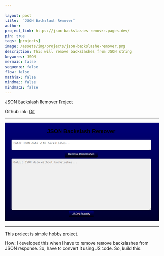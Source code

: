 ```yaml
---

layout: post
title:  "JSON Backslash Remover"
author: 
project_link: https://json-backslashes-remover.pages.dev/
pin: true
tags: [projects]
image: /assets/img/projects/json-backslashe-remover.png
description: This will remove backslashes from JSON string
keywords: JSON
mermaid: false
sequence: false
flow: false
mathjax: false
mindmap: false
mindmap2: false
---
```


JSON Backslash Remover [Project]

Github link: [Git]
***

![Alt](/assets/images/projects/json-backslashe-remover.png)  

***
This project is simple hobby project. 

How: I developed this when I have to remove remove backslashes from JSON response. So, have to convert it using JS code. So, build this.


[Project]: https://json-backslashes-remover.pages.dev/
[Git]: https://github.com/sufimalek/remove-backslashes-json